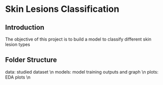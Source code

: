 # Skin Lesions Classification

## Introduction
The objective of this project is to build a model to classify different skin lesion types

## Folder Structure
data: studied dataset \n
models: model training outputs and graph \n
plots: EDA plots \n
